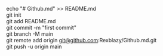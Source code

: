 echo "# Github.md" >> README.md  
git init  
git add README.md  
git commit -m "first commit"  
git branch -M main  
git remote add origin git@github.com:Rexblazy/Github.md.git  
git push -u origin main  